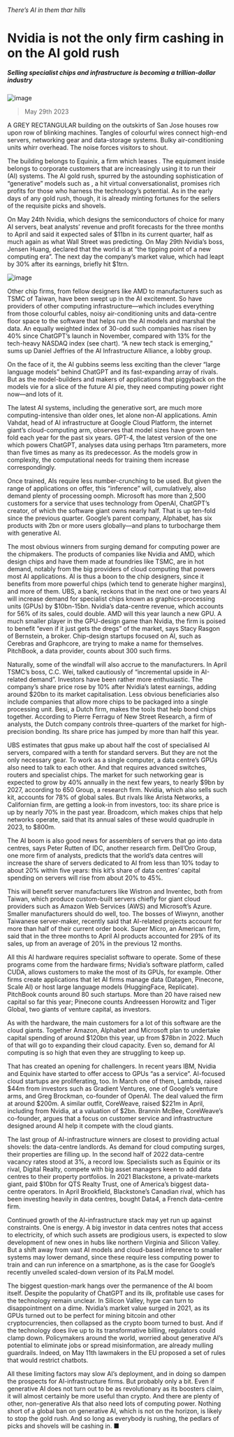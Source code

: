 ###### There’s AI in them thar hills
# Nvidia is not the only firm cashing in on the AI gold rush 
##### Selling specialist chips and infrastructure is becoming a trillion-dollar industry 
![image](images/20230603_WBD001.jpg) 
> May 29th 2023 
A GREY RECTANGULAR building on the outskirts of San Jose houses row upon row of blinking machines. Tangles of colourful wires connect high-end servers, networking gear and data-storage systems. Bulky air-conditioning units whirr overhead. The noise forces visitors to shout. 
The building belongs to Equinix, a firm which leases . The equipment inside belongs to corporate customers that are increasingly using it to run their  (AI) systems. The AI gold rush, spurred by the astounding sophistication of “generative” models such as , a hit virtual conversationalist, promises rich profits for those who harness the technology’s potential. As in the early days of any gold rush, though, it is already minting fortunes for the sellers of the requisite picks and shovels.
On May 24th Nvidia, which designs the semiconductors of choice for many AI servers, beat analysts’ revenue and profit forecasts for the three months to April and said it expected sales of $11bn in its current quarter, half as much again as what Wall Street was predicting. On May 29th Nvidia’s boss, Jensen Huang, declared that the world is at “the tipping point of a new computing era”. The next day the company’s market value, which had leapt by 30% after its earnings, briefly hit $1trn. 
![image](images/20230603_WBC339.png) 

Other chip firms, from fellow designers like AMD to manufacturers such as TSMC of Taiwan, have been swept up in the AI excitement. So have providers of other computing infrastructure—which includes everything from those colourful cables, noisy air-conditioning units and data-centre floor space to the software that helps run the AI models and marshal the data. An equally weighted index of 30-odd such companies has risen by 40% since ChatGPT’s launch in November, compared with 13% for the tech-heavy NASDAQ index (see chart). “A new tech stack is emerging,” sums up Daniel Jeffries of the AI Infrastructure Alliance, a lobby group. 
On the face of it, the AI gubbins seems less exciting than the clever “large language models” behind ChatGPT and its fast-expanding array of rivals. But as the model-builders and makers of applications that piggyback on the models vie for a slice of the future AI pie, they need computing power right now—and lots of it. 

The latest AI systems, including the generative sort, are much more computing-intensive than older ones, let alone non-AI applications. Amin Vahdat, head of AI infrastructure at Google Cloud Platform, the internet giant’s cloud-computing arm, observes that model sizes have grown ten-fold each year for the past six years. GPT-4, the latest version of the one which powers ChatGPT, analyses data using perhaps 1trn parameters, more than five times as many as its predecessor. As the models grow in complexity, the computational needs for training them increase correspondingly. 
Once trained, AIs require less number-crunching to be used. But given the range of applications on offer, this “inference” will, cumulatively, also demand plenty of processing oomph. Microsoft has more than 2,500 customers for a service that uses technology from OpenAI, ChatGPT’s creator, of which the software giant owns nearly half. That is up ten-fold since the previous quarter. Google’s parent company, Alphabet, has six products with 2bn or more users globally—and plans to turbocharge them with generative AI. 
The most obvious winners from surging demand for computing power are the chipmakers. The products of companies like Nvidia and AMD, which design chips and have them made at foundries like TSMC, are in hot demand, notably from the big providers of cloud computing that powers most AI applications. AI is thus a boon to the chip designers, since it benefits from more powerful chips (which tend to generate higher margins), and more of them. UBS, a bank, reckons that in the next one or two years AI will increase demand for specialist chips known as graphics-processing units (GPUs) by $10bn-15bn. Nvidia’s data-centre revenue, which accounts for 56% of its sales, could double. AMD will this year launch a new GPU. A much smaller player in the GPU-design game than Nvidia, the firm is poised to benefit “even if it just gets the dregs” of the market, says Stacy Rasgon of Bernstein, a broker. Chip-design startups focused on AI, such as Cerebras and Graphcore, are trying to make a name for themselves. PitchBook, a data provider, counts about 300 such firms. 
Naturally, some of the windfall will also accrue to the manufacturers. In April TSMC’s boss, C.C. Wei, talked cautiously of “incremental upside in AI-related demand”. Investors have been rather more enthusiastic. The company’s share price rose by 10% after Nvidia’s latest earnings, adding around $20bn to its market capitalisation. Less obvious beneficiaries also include companies that allow more chips to be packaged into a single processing unit. Besi, a Dutch firm, makes the tools that help bond chips together. According to Pierre Ferragu of New Street Research, a firm of analysts, the Dutch company controls three-quarters of the market for high-precision bonding. Its share price has jumped by more than half this year. 
UBS estimates that gpus make up about half the cost of specialised AI servers, compared with a tenth for standard servers. But they are not the only necessary gear. To work as a single computer, a data centre’s GPUs also need to talk to each other. And that requires advanced switches, routers and specialist chips. The market for such networking gear is expected to grow by 40% annually in the next few years, to nearly $9bn by 2027, according to 650 Group, a research firm. Nvidia, which also sells such kit, accounts for 78% of global sales. But rivals like Arista Networks, a Californian firm, are getting a look-in from investors, too: its share price is up by nearly 70% in the past year. Broadcom, which makes chips that help networks operate, said that its annual sales of these would quadruple in 2023, to $800m.
The AI boom is also good news for assemblers of servers that go into data centres, says Peter Rutten of IDC, another research firm. Dell’Oro Group, one more firm of analysts, predicts that the world’s data centres will increase the share of servers dedicated to AI from less than 10% today to about 20% within five years: this kit’s share of data centres’ capital spending on servers will rise from about 20% to 45%. 
This will benefit server manufacturers like Wistron and Inventec, both from Taiwan, which produce custom-built servers chiefly for giant cloud providers such as Amazon Web Services (AWS) and Microsoft’s Azure. Smaller manufacturers should do well, too. The bosses of Wiwynn, another Taiwanese server-maker, recently said that AI-related projects account for more than half of their current order book. Super Micro, an American firm, said that in the three months to April AI products accounted for 29% of its sales, up from an average of 20% in the previous 12 months.
All this AI hardware requires specialist software to operate. Some of these programs come from the hardware firms; Nvidia’s software platform, called CUDA, allows customers to make the most of its GPUs, for example. Other firms create applications that let AI firms manage data (Datagen, Pinecone, Scale AI) or host large language models (HuggingFace, Replicate). PitchBook counts around 80 such startups. More than 20 have raised new capital so far this year; Pinecone counts Andreessen Horowitz and Tiger Global, two giants of venture capital, as investors. 
As with the hardware, the main customers for a lot of this software are the cloud giants. Together Amazon, Alphabet and Microsoft plan to undertake capital spending of around $120bn this year, up from $78bn in 2022. Much of that will go to expanding their cloud capacity. Even so, demand for AI computing is so high that even they are struggling to keep up. 
That has created an opening for challengers. In recent years IBM, Nvidia and Equinix have started to offer access to GPUs “as a service”. AI-focused cloud startups are proliferating, too. In March one of them, Lambda, raised $44m from investors such as Gradient Ventures, one of Google’s venture arms, and Greg Brockman, co-founder of OpenAI. The deal valued the firm at around $200m. A similar outfit, CoreWeave, raised $221m in April, including from Nvidia, at a valuation of $2bn. Brannin McBee, CoreWeave’s co-founder, argues that a focus on customer service and infrastructure designed around AI help it compete with the cloud giants. 
The last group of AI-infrastructure winners are closest to providing actual shovels: the data-centre landlords. As demand for cloud computing surges, their properties are filling up. In the second half of 2022 data-centre vacancy rates stood at 3%, a record low. Specialists such as Equinix or its rival, Digital Realty, compete with big asset managers keen to add data centres to their property portfolios. In 2021 Blackstone, a private-markets giant, paid $10bn for QTS Realty Trust, one of America’s biggest data-centre operators. In April Brookfield, Blackstone’s Canadian rival, which has been investing heavily in data centres, bought Data4, a French data-centre firm. 
Continued growth of the AI-infrastructure stack may yet run up against constraints. One is energy. A big investor in data centres notes that access to electricity, of which such assets are prodigious users, is expected to slow development of new ones in hubs like northern Virginia and Silicon Valley. But a shift away from vast AI models and cloud-based inference to smaller systems may lower demand, since these require less computing power to train and can run inference on a smartphone, as is the case for Google’s recently unveiled scaled-down version of its PaLM model.
The biggest question-mark hangs over the permanence of the AI boom itself. Despite the popularity of ChatGPT and its ilk, profitable use cases for the technology remain unclear. In Silicon Valley, hype can turn to disappointment on a dime. Nvidia’s market value surged in 2021, as its GPUs turned out to be perfect for mining bitcoin and other cryptocurrencies, then collapsed as the crypto boom turned to bust. And if the technology does live up to its transformative billing, regulators could clamp down. Policymakers around the world, worried about generative AI’s potential to eliminate jobs or spread misinformation, are already mulling guardrails. Indeed, on May 11th lawmakers in the EU proposed a set of rules that would restrict chatbots. 
All these limiting factors may slow AI’s deployment, and in doing so dampen the prospects for AI-infrastructure firms. But probably only a bit. Even if generative AI does not turn out to be as revolutionary as its boosters claim, it will almost certainly be more useful than crypto. And there are plenty of other, non-generative AIs that also need lots of computing power. Nothing short of a global ban on generative AI, which is not on the horizon, is likely to stop the gold rush. And so long as everybody is rushing, the pedlars of picks and shovels will be cashing in. ■

